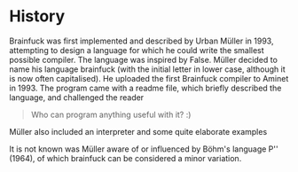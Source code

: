 # History

Brainfuck was first implemented and described by Urban Müller in 1993, attempting to design a language for which he could write
the smallest possible compiler. The language was inspired by False. Müller decided to name his language brainfuck
(with the initial letter in lower case, although it is now often capitalised). He uploaded the first Brainfuck compiler to Aminet
in 1993. The program came with a readme file, which briefly described the language, and challenged the reader
 > Who can program anything useful with it? :)

Müller also included an interpreter and some quite elaborate examples

It is not known was Müller aware of or influenced by Böhm's language P'' (1964), of which brainfuck can be considered a minor
variation.
